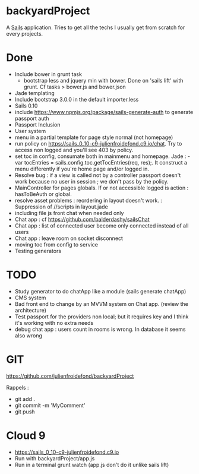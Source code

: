 # backyardProject

A [Sails](http://sailsjs.org) application. Tries to get all the techs I usually get from scratch for every projects.

# Done

- Include bower in grunt task
    - bootstrap less and jquery min with bower. Done on 'sails lift' with grunt. Cf tasks > bower.js and bower.json
- Jade templating
- Include bootstrap 3.0.0 in the default importer.less
- Sails 0.10
- include https://www.npmjs.org/package/sails-generate-auth to generate passport auth
- Passport Inclusion
- User system
- menu in a partial template for page style normal (not homepage)
- run policy on https://sails_0_10-c9-julienfroidefond.c9.io/chat. Try to access non logged and you'll see 403 by policy.
- set toc in config, consumate both in mainmenu and homepage. Jade : - var tocEntries = sails.config.toc.getTocEntries(req, res);. It construct a menu differently if you're home page and/or logged in.
- Resolve bug : if a view is called not by a controller passport doesn't work because no user in session ; we don't pass by the policy.
- MainController for pages globals. If or not accessible logged is action : hasToBeAuth or global.
- resolve asset problems : reordering in layout doesn't work. : Suppression of //scripts in layout.jade
- including file js front chat when needed only
- Chat app : cf https://github.com/balderdashy/sailsChat
- Chat app : list of connected user become only connected instead of all users
- Chat app : leave room on socket disconnect
- moving toc from config to service
- Testing generators

# TODO

- Study generator to do chatApp like a module (sails generate chatApp)
- CMS system
- Bad front end to change by an MVVM system on Chat app. (review the architecture)
- Test passport for the providers non local; but it requires key and I think it's working with no extra needs
- debug chat app : users count in rooms is wrong. In database it seems also wrong


# GIT

https://github.com/julienfroidefond/backyardProject

Rappels :
- git add .
- git commit -m 'MyComment'
- git push

# Cloud 9

- https://sails_0_10-c9-julienfroidefond.c9.io
- Run with backyardProject/app.js
- Run in a terminal grunt watch (app.js don't do it unlike sails lift)